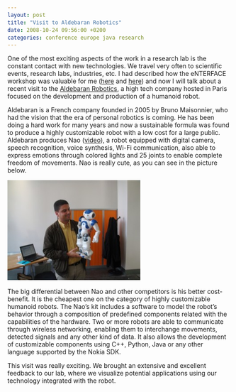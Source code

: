 ```yaml
---
layout: post
title: "Visit to Aldebaran Robotics"
date: 2008-10-24 09:56:00 +0200
categories: conference europe java research
---
```


One of the most exciting aspects of the work in a research lab is the constant contact with new technologies. We travel very often to scientific events, research labs, industries, etc. I had described how the eNTERFACE workshop was valuable for me (<a href="http://planexstrategy.blogspot.com/2008/08/enterface08-workshop-finished.html">here</a> and <a href="http://planexstrategy.blogspot.com/2008/08/enterface-workshop.html">here</a>) and now I will talk about a recent visit to the <a href="http://www.aldebaran-robotics.com/eng/">Aldebaran Robotics</a>, a high tech company hosted in Paris focused on the development and production of a humanoid robot.

Aldebaran is a French company founded in 2005 by Bruno Maisonnier, who had the vision that the era of personal robotics is coming. He has been doing a hard work for many years and now a sustainable formula was found to produce a highly customizable robot with a low cost for a large public. Aldebaran produces Nao (<a href="http://www.aldebaran-robotics.com/download/NaoAcademicsV3.mov">video</a>), a robot equipped with digital camera, speech recognition, voice synthesis, Wi-Fi communication, also able to express emotions through colored lights and 25 joints to enable complete freedom of movements. Nao is really cute, as you can see in the picture below.

<a href="http://69.89.31.239/~hildeber/wp-content/uploads/2008/10/DSC00710.jpg">![DSC00710-300x225.jpg](/images/posts/DSC00710-300x225.jpg)</a>

The big differential between Nao and other competitors is his better cost-benefit. It is the cheapest one on the category of highly customizable humanoid robots. The Nao’s kit includes a software to model the robot’s behavior through a composition of predefined components related with the capabilities of the hardware. Two or more robots are able to communicate through wireless networking, enabling them to interchange movements, detected signals and any other kind of data. It also allows the development of customizable components using C++, Python, Java or any other language supported by the Nokia SDK.

This visit was really exciting. We brought an extensive and excellent feedback to our lab, where we visualize potential applications using our technology integrated with the robot.
